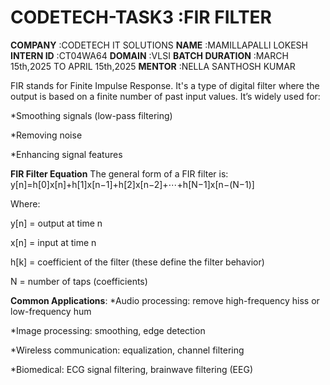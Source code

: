 # CODETECH-TASK3    :FIR FILTER
**COMPANY**         :CODETECH IT SOLUTIONS
**NAME**            :MAMILLAPALLI LOKESH
**INTERN ID**       :CT04WA64
**DOMAIN**          :VLSI
**BATCH DURATION**  :MARCH 15th,2025 TO APRIL 15th,2025
**MENTOR**          :NELLA SANTHOSH KUMAR

FIR stands for Finite Impulse Response. It's a type of digital filter where the output is based on a finite number of past input values. It’s widely used for:

*Smoothing signals (low-pass filtering)

*Removing noise

*Enhancing signal features

**FIR Filter Equation**
The general form of a FIR filter is:
  y[n]=h[0]x[n]+h[1]x[n−1]+h[2]x[n−2]+⋯+h[N−1]x[n−(N−1)]

 Where:

y[n] = output at time n

x[n] = input at time n

h[k] = coefficient of the filter (these define the filter behavior)

N = number of taps (coefficients)

**Common Applications**:
*Audio processing: remove high-frequency hiss or low-frequency hum

*Image processing: smoothing, edge detection

*Wireless communication: equalization, channel filtering

*Biomedical: ECG signal filtering, brainwave filtering (EEG)


